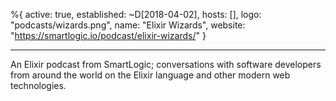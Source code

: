 %{
  active: true,
  established: ~D[2018-04-02],
  hosts: [],
  logo: "podcasts/wizards.png",
  name: "Elixir Wizards",
  website: "https://smartlogic.io/podcast/elixir-wizards/"
}

---

An Elixir podcast from SmartLogic; conversations with software developers from around the world on the Elixir language and other modern web technologies.
